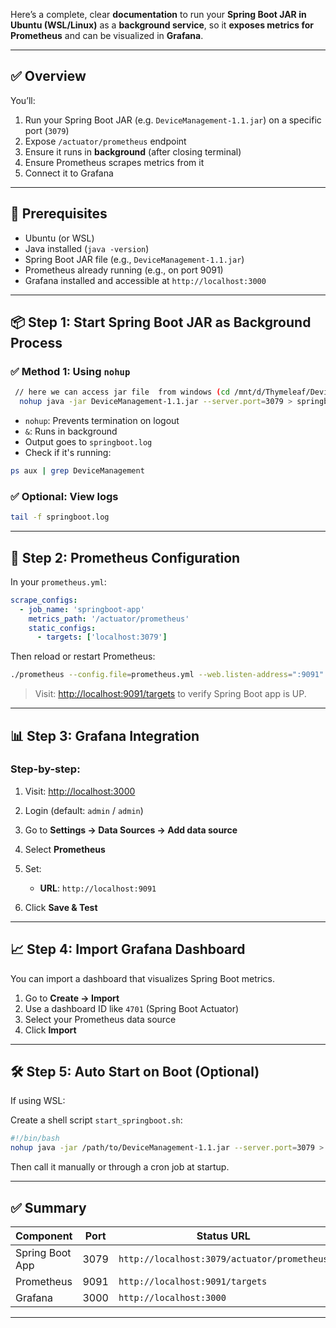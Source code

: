 Here’s a complete, clear **documentation** to run your **Spring Boot JAR in Ubuntu (WSL/Linux)** as a **background service**, so it **exposes metrics for Prometheus** and can be visualized in **Grafana**.

---

## ✅ Overview

You’ll:

1. Run your Spring Boot JAR (e.g. `DeviceManagement-1.1.jar`) on a specific port (`3079`)
2. Expose `/actuator/prometheus` endpoint
3. Ensure it runs in **background** (after closing terminal)
4. Ensure Prometheus scrapes metrics from it
5. Connect it to Grafana

---

## 🧱 Prerequisites

* Ubuntu (or WSL)
* Java installed (`java -version`)
* Spring Boot JAR file (e.g., `DeviceManagement-1.1.jar`)
* Prometheus already running (e.g., on port 9091)
* Grafana installed and accessible at `http://localhost:3000`

---

## 📦 Step 1: Start Spring Boot JAR as Background Process

### ✅ Method 1: Using `nohup`


```bash
 // here we can access jar file  from windows (cd /mnt/d/Thymeleaf/DeviceManagement/DeviceManagement/target) or can keep to linux
  nohup java -jar DeviceManagement-1.1.jar --server.port=3079 > springboot.log 2>&1 &
```

* `nohup`: Prevents termination on logout
* `&`: Runs in background
* Output goes to `springboot.log`
* Check if it's running:

```bash
ps aux | grep DeviceManagement
```

### ✅ Optional: View logs

```bash
tail -f springboot.log
```

---

## 🔁 Step 2: Prometheus Configuration

In your `prometheus.yml`:

```yaml
scrape_configs:
  - job_name: 'springboot-app'
    metrics_path: '/actuator/prometheus'
    static_configs:
      - targets: ['localhost:3079']
```

Then reload or restart Prometheus:

```bash
./prometheus --config.file=prometheus.yml --web.listen-address=":9091"
```

> Visit: [http://localhost:9091/targets](http://localhost:9091/targets) to verify Spring Boot app is UP.

---

## 📊 Step 3: Grafana Integration

### Step-by-step:

1. Visit: [http://localhost:3000](http://localhost:3000)
2. Login (default: `admin` / `admin`)
3. Go to **Settings → Data Sources → Add data source**
4. Select **Prometheus**
5. Set:

   * **URL**: `http://localhost:9091`
6. Click **Save & Test**

---

## 📈 Step 4: Import Grafana Dashboard

You can import a dashboard that visualizes Spring Boot metrics.

1. Go to **Create → Import**
2. Use a dashboard ID like `4701` (Spring Boot Actuator)
3. Select your Prometheus data source
4. Click **Import**

---

## 🛠️ Step 5: Auto Start on Boot (Optional)

If using WSL:

Create a shell script `start_springboot.sh`:

```bash
#!/bin/bash
nohup java -jar /path/to/DeviceManagement-1.1.jar --server.port=3079 > /path/to/springboot.log 2>&1 &
```

Then call it manually or through a cron job at startup.

---

## ✅ Summary

| Component       | Port | Status URL                                  |
| --------------- | ---- | ------------------------------------------- |
| Spring Boot App | 3079 | `http://localhost:3079/actuator/prometheus` |
| Prometheus      | 9091 | `http://localhost:9091/targets`             |
| Grafana         | 3000 | `http://localhost:3000`                     |

---

